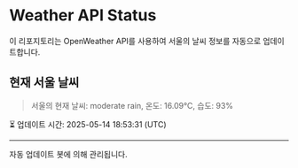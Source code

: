 
# Weather API Status

이 리포지토리는 OpenWeather API를 사용하여 서울의 날씨 정보를 자동으로 업데이트합니다.

## 현재 서울 날씨
> 서울의 현재 날씨: moderate rain, 온도: 16.09°C, 습도: 93%

⏳ 업데이트 시간: 2025-05-14 18:53:31 (UTC)

---
자동 업데이트 봇에 의해 관리됩니다.
